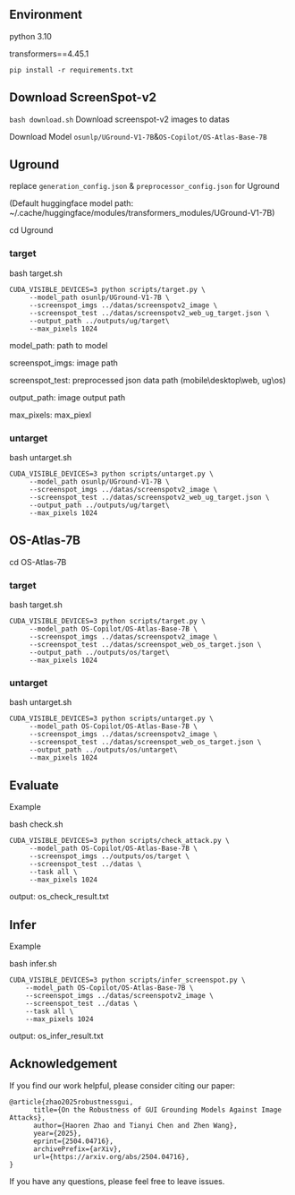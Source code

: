 ## Environment

python 3.10

transformers==4.45.1

`pip install -r requirements.txt`

## Download ScreenSpot-v2

`bash download.sh` Download screenspot-v2 images to datas

Download Model `osunlp/UGround-V1-7B`&`OS-Copilot/OS-Atlas-Base-7B`

## Uground

replace `generation_config.json` & `preprocessor_config.json` for Uground

(Default huggingface model path: ~/.cache/huggingface/modules/transformers_modules/UGround-V1-7B)

cd Uground

### target

bash target.sh

```
CUDA_VISIBLE_DEVICES=3 python scripts/target.py \
     --model_path osunlp/UGround-V1-7B \
     --screenspot_imgs ../datas/screenspotv2_image \
     --screenspot_test ../datas/screenspotv2_web_ug_target.json \
     --output_path ../outputs/ug/target\
     --max_pixels 1024
```

model_path: path to model

screenspot_imgs: image path

screenspot_test: preprocessed json data path (mobile\desktop\web, ug\os)

output_path: image output path

max_pixels: max_piexl

### untarget

bash untarget.sh

```
CUDA_VISIBLE_DEVICES=3 python scripts/untarget.py \
     --model_path osunlp/UGround-V1-7B \
     --screenspot_imgs ../datas/screenspotv2_image \
     --screenspot_test ../datas/screenspotv2_web_ug_target.json \
     --output_path ../outputs/ug/target\
     --max_pixels 1024
```

## OS-Atlas-7B

cd OS-Atlas-7B

### target

bash target.sh

```
CUDA_VISIBLE_DEVICES=3 python scripts/target.py \
     --model_path OS-Copilot/OS-Atlas-Base-7B \
     --screenspot_imgs ../datas/screenspotv2_image \
     --screenspot_test ../datas/screenspot_web_os_target.json \
     --output_path ../outputs/os/target\
     --max_pixels 1024
```

### untarget

bash untarget.sh

```
CUDA_VISIBLE_DEVICES=3 python scripts/untarget.py \
     --model_path OS-Copilot/OS-Atlas-Base-7B \
     --screenspot_imgs ../datas/screenspotv2_image \
     --screenspot_test ../datas/screenspot_web_os_target.json \
     --output_path ../outputs/os/untarget\
     --max_pixels 1024
```

## Evaluate

Example

bash check.sh

```
CUDA_VISIBLE_DEVICES=3 python scripts/check_attack.py \
     --model_path OS-Copilot/OS-Atlas-Base-7B \
     --screenspot_imgs ../outputs/os/target \
     --screenspot_test ../datas \
     --task all \
     --max_pixels 1024
```

output: os_check_result.txt

## Infer

Example

bash infer.sh

```
CUDA_VISIBLE_DEVICES=3 python scripts/infer_screenspot.py \
    --model_path OS-Copilot/OS-Atlas-Base-7B \
    --screenspot_imgs ../datas/screenspotv2_image \
    --screenspot_test ../datas \
    --task all \
    --max_pixels 1024
```

output: os_infer_result.txt

## Acknowledgement

If you find our work helpful, please consider citing our paper:

```
@article{zhao2025robustnessgui,
      title={On the Robustness of GUI Grounding Models Against Image Attacks}, 
      author={Haoren Zhao and Tianyi Chen and Zhen Wang},
      year={2025},
      eprint={2504.04716},
      archivePrefix={arXiv},
      url={https://arxiv.org/abs/2504.04716}, 
}
```
If you have any questions, please feel free to leave issues.
